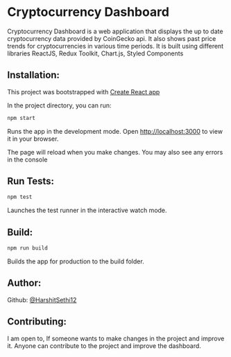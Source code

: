 # Cryptocurrency Dashboard
Cryptocurrency Dashboard is a web application that displays the up to date cryptocurrency data provided by CoinGecko api.
It also shows past price trends for cryptocurrencies in various time periods.
It is built using different libraries ReactJS, Redux Toolkit, Chart.js, Styled Components

## Installation:
This project was bootstrapped with [Create React app]((https://create-react-app.dev/docs/getting-started/))

In the project directory, you can run:

```bash
npm start
```
Runs the app in the development mode.
Open [http://localhost:3000](http://localhost:3000) to view it in your browser.

The page will reload when you make changes.
You may also see any errors in the console

## Run Tests:
```bash
npm test
```
Launches the test runner in the interactive watch mode.

## Build:
```bash
npm run build
```
Builds the app for production to the build folder.


## Author:
Github: [@HarshitSethi12](https://github.com/HarshitSethi12)


## Contributing:

I am open to, If someone wants to make changes in the project and improve it. Anyone can contribute to the project and improve the dashboard.
